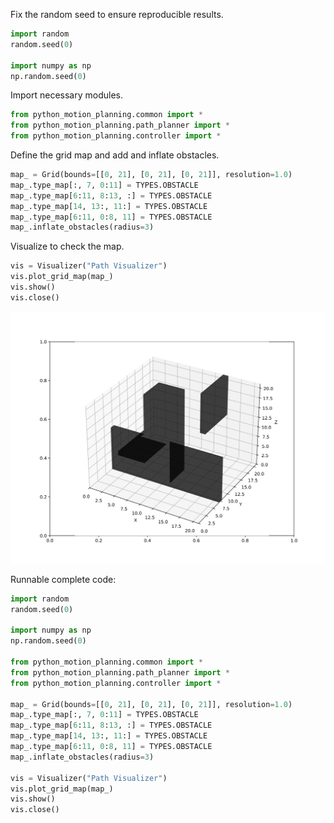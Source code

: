 Fix the random seed to ensure reproducible results.

```python
import random
random.seed(0)

import numpy as np
np.random.seed(0)
```

Import necessary modules.

```python
from python_motion_planning.common import *
from python_motion_planning.path_planner import *
from python_motion_planning.controller import *
```

Define the grid map and add and inflate obstacles.

```python
map_ = Grid(bounds=[[0, 21], [0, 21], [0, 21]], resolution=1.0)
map_.type_map[:, 7, 0:11] = TYPES.OBSTACLE
map_.type_map[6:11, 8:13, :] = TYPES.OBSTACLE
map_.type_map[14, 13:, 11:] = TYPES.OBSTACLE
map_.type_map[6:11, 0:8, 11] = TYPES.OBSTACLE
map_.inflate_obstacles(radius=3)
```

Visualize to check the map.

```python
vis = Visualizer("Path Visualizer")
vis.plot_grid_map(map_)
vis.show()
vis.close()
```

![grid_map_3d.svg](../../../assets/grid_map_3d.svg)

Runnable complete code:

```python
import random
random.seed(0)

import numpy as np
np.random.seed(0)

from python_motion_planning.common import *
from python_motion_planning.path_planner import *
from python_motion_planning.controller import *

map_ = Grid(bounds=[[0, 21], [0, 21], [0, 21]], resolution=1.0)
map_.type_map[:, 7, 0:11] = TYPES.OBSTACLE
map_.type_map[6:11, 8:13, :] = TYPES.OBSTACLE
map_.type_map[14, 13:, 11:] = TYPES.OBSTACLE
map_.type_map[6:11, 0:8, 11] = TYPES.OBSTACLE
map_.inflate_obstacles(radius=3)

vis = Visualizer("Path Visualizer")
vis.plot_grid_map(map_)
vis.show()
vis.close()
```